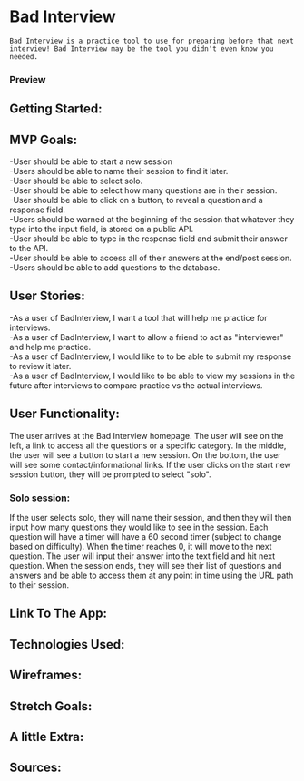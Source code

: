 # Bad Interview

    Bad Interview is a practice tool to use for preparing before that next interview! Bad Interview may be the tool you didn't even know you needed.

### Preview

## Getting Started:

## MVP Goals:

-User should be able to start a new session  
-Users should be able to name their session to find it later.  
-User should be able to select solo.  
-User should be able to select how many questions are in their session.  
-User should be able to click on a button, to reveal a question and a response field.  
-Users should be warned at the beginning of the session that whatever they type into the input field, is stored on a public API.  
-User should be able to type in the response field and submit their answer to the API.  
-User should be able to access all of their answers at the end/post session.  
-Users should be able to add questions to the database.

<!-- -User (if duo) should be able to select Interviewer, or Applicant.   -->

## User Stories:

-As a user of BadInterview, I want a tool that will help me practice for interviews.  
-As a user of BadInterview, I want to allow a friend to act as "interviewer" and help me practice.  
-As a user of BadInterview, I would like to to be able to submit my response to review it later.  
-As a user of BadInterview, I would like to be able to view my sessions in the future after interviews to compare practice vs the actual interviews.

<!-- -As a user of BadInterview, as interviewer, I would like to click a button similar to "Next Question" and have a question to ask the interviewee.   -->

## User Functionality:

The user arrives at the Bad Interview homepage. The user will see on the left, a link to access all the questions or a specific category. In the middle, the user will see a button to start a new session. On the bottom, the user will see some contact/informational links. If the user clicks on the start new session button, they will be prompted to select "solo".

### Solo session:

If the user selects solo, they will name their session, and then they will then input how many questions they would like to see in the session. Each question will have a timer will have a 60 second timer (subject to change based on difficulty). When the timer reaches 0, it will move to the next question. The user will input their answer into the text field and hit next question. When the session ends, they will see their list of questions and answers and be able to access them at any point in time using the URL path to their session.

## Link To The App:

## Technologies Used:

## Wireframes:

## Stretch Goals:

## A little Extra:

## Sources:
